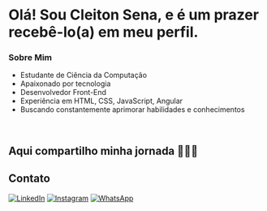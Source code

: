 # Olá! Sou Cleiton Sena, e é um prazer recebê-lo(a) em meu perfil.

### Sobre Mim
- Estudante de Ciência da Computação
- Apaixonado por tecnologia
- Desenvolvedor Front-End
- Experiência em HTML, CSS, JavaScript, Angular
- Buscando constantemente aprimorar habilidades e conhecimentos

<br>



## Aqui compartilho minha jornada 👨🏾‍💻


## Contato 
[![LinkedIn](https://img.shields.io/badge/LinkedIn-0077B5?style=for-the-badge&logo=linkedin&logoColor=white)](https://www.linkedin.com/in/cleitonsena21/)
[![Instagram](https://img.shields.io/badge/Instagram-E4405F?style=for-the-badge&logo=instagram&logoColor=white)](https://www.instagram.com/cleitonsena21/)
[![WhatsApp](https://img.shields.io/badge/WhatsApp-25D366?style=for-the-badge&logo=whatsapp&logoColor=white)]()
